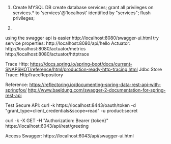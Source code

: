 1. Create MYSQL DB
create database services;
grant all privileges on services.* to 'services'@'localhost' identified by "services"; 
flush privileges;

2. 

using the swagger api is easier http://localhost:8080/swagger-ui.html
try service properties: http://localhost:8080/api/hello
Actuator: http://localhost:8080/actuator/metrics
http://localhost:8080/actuator/httptrace

Trace Http:
https://docs.spring.io/spring-boot/docs/current-SNAPSHOT/reference/html/production-ready-http-tracing.html
Jdbc Store Trace: HttpTraceRepository



Reference:
https://reflectoring.io/documenting-spring-data-rest-api-with-springfox/
http://www.baeldung.com/swagger-2-documentation-for-spring-rest-api

Test Secure API:
curl -k https://localhost:8443/oauth/token -d "grant_type=client_credentials&scope=read" -u product:secret


curl -k -X GET -H "Authorization: Bearer {token}" https://localhost:6043/api/rest/greeting


Access Swagger:
https://localhost:6043/api/swagger-ui.html
